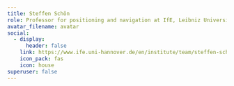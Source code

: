 ```yaml
---
title: Steffen Schön
role: Professor for positioning and navigation at IfE, Leibniz University Hannover
avatar_filename: avatar
social:
  - display:
      header: false
    link: https://www.ife.uni-hannover.de/en/institute/team/steffen-schoen/
    icon_pack: fas
    icon: house
superuser: false
---
```


